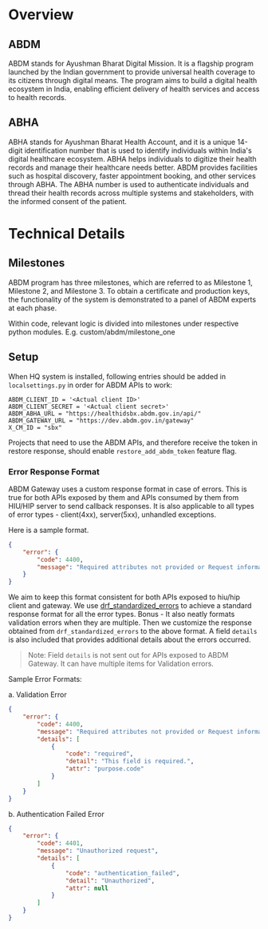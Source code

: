 # Overview

## ABDM
ABDM stands for Ayushman Bharat Digital Mission. It is a flagship program launched by the Indian government to provide universal health coverage to its citizens through digital means. The program aims to build a digital health ecosystem in India, enabling efficient delivery of health services and access to health records.

## ABHA
ABHA stands for Ayushman Bharat Health Account, and it is a unique 14-digit identification number that is used to identify individuals within India's digital healthcare ecosystem. ABHA helps individuals to digitize their health records and manage their healthcare needs better. ABDM provides facilities such as hospital discovery, faster appointment booking, and other services through ABHA. The ABHA number is used to authenticate individuals and thread their health records across multiple systems and stakeholders, with the informed consent of the patient.


# Technical Details

## Milestones
ABDM program has three milestones, which are referred to as Milestone 1, Milestone 2, and Milestone 3. To obtain a certificate and production keys, the functionality of the system is demonstrated to a panel of ABDM experts at each phase.

Within code, relevant logic is divided into milestones under respective python modules. E.g. custom/abdm/milestone_one


## Setup
When HQ system is installed, following entries should be added in `localsettings.py` in order for ABDM APIs to work:

```commandline
ABDM_CLIENT_ID = '<Actual client ID>'
ABDM_CLIENT_SECRET = '<Actual client secret>'
ABDM_ABHA_URL = "https://healthidsbx.abdm.gov.in/api/"
ABDM_GATEWAY_URL = "https://dev.abdm.gov.in/gateway"
X_CM_ID = "sbx"
```

Projects that need to use the ABDM APIs, and therefore receive the token in restore response, should enable `restore_add_abdm_token` feature flag.


### Error Response Format

ABDM Gateway uses a custom response format in case of errors. This is true for both APIs exposed by them and APIs consumed by them from HIU/HIP server to send callback responses.
It is also applicable to all types of error types -  client(4xx), server(5xx), unhandled exceptions.

Here is a sample format.
```json
{
    "error": {
        "code": 4400,
        "message": "Required attributes not provided or Request information is not as expected",
    }
}
```
We aim to keep this format consistent for both APIs exposed to hiu/hip client and gateway.
We use [drf_standardized_errors](https://github.com/ghazi-git/drf-standardized-errors/) to achieve a standard response format for all the error types. Bonus - It also neatly formats validation errors when they are multiple.
Then we customize the response obtained from `drf_standardized_errors` to the above format.
A field `details` is also included that provides additional details about the errors occurred.

> Note: Field `details` is not sent out for APIs exposed to ABDM Gateway. It can have multiple items for Validation errors.

Sample Error Formats:

a. Validation Error
```json
{
    "error": {
        "code": 4400,
        "message": "Required attributes not provided or Request information is not as expected",
        "details": [
            {
                "code": "required",
                "detail": "This field is required.",
                "attr": "purpose.code"
            }
        ]
    }
}
```

b. Authentication Failed Error
```json
{
    "error": {
        "code": 4401,
        "message": "Unauthorized request",
        "details": [
            {
                "code": "authentication_failed",
                "detail": "Unauthorized",
                "attr": null
            }
        ]
    }
}
```
